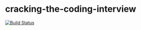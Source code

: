 # cracking-the-coding-interview

[![Build Status](https://travis-ci.org/Kamil-Krynicki/cracking-the-coding-interview.svg?branch=master)](https://travis-ci.org/Kamil-Krynicki/cracking-the-coding-interview)
